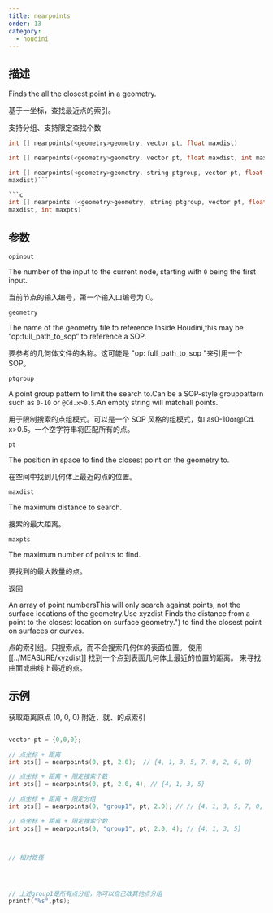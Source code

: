 ```yaml
---
title: nearpoints
order: 13
category:
  - houdini
---
```

    
## 描述

Finds the all the closest point in a geometry.

基于一坐标，查找最近点的索引。

支持分组、支持限定查找个数

```c
int [] nearpoints(<geometry>geometry, vector pt, float maxdist)
```

```c
int [] nearpoints(<geometry>geometry, vector pt, float maxdist, int maxpts)
```

```c
int [] nearpoints(<geometry>geometry, string ptgroup, vector pt, float
maxdist)```

```c
int [] nearpoints (<geometry>geometry, string ptgroup, vector pt, float
maxdist, int maxpts)
```

## 参数

`opinput`

The number of the input to the current node, starting with `0` being the first
input.

当前节点的输入编号，第一个输入口编号为 0。

`geometry`

The name of the geometry file to reference.Inside Houdini,this may be
“op:full_path_to_sop” to reference a SOP.

要参考的几何体文件的名称。这可能是 "op: full_path_to_sop "来引用一个 SOP。

`ptgroup`

A point group pattern to limit the search to.Can be a SOP-style grouppattern
such as `0-10` or `@Cd.x>0.5`.An empty string will matchall points.

用于限制搜索的点组模式。可以是一个 SOP 风格的组模式，如 as0-10or@Cd. x>0.5。一个空字符串将匹配所有的点。

`pt`

The position in space to find the closest point on the geometry to.

在空间中找到几何体上最近的点的位置。

`maxdist`

The maximum distance to search.

搜索的最大距离。

`maxpts`

The maximum number of points to find.

要找到的最大数量的点。

返回

An array of point numbersThis will only search against points, not the surface
locations of the geometry.Use xyzdist Finds the distance from
a point to the closest location on surface geometry.") to find the closest
point on surfaces or curves.

点的索引组。只搜索点，而不会搜索几何体的表面位置。
使用 [[../MEASURE/xyzdist]] 找到一个点到表面几何体上最近的位置的距离。
来寻找曲面或曲线上最近的点。

## 示例

获取距离原点 (0, 0, 0) 附近，就、的点索引

```c

vector pt = {0,0,0};

// 点坐标 + 距离
int pts[] = nearpoints(0, pt, 2.0);  // {4, 1, 3, 5, 7, 0, 2, 6, 8}

// 点坐标 + 距离 + 限定搜索个数
int pts[] = nearpoints(0, pt, 2.0, 4); // {4, 1, 3, 5}

// 点坐标 + 距离 + 限定分组
int pts[] = nearpoints(0, "group1", pt, 2.0); // // {4, 1, 3, 5, 7, 0, 2, 6, 8}

// 点坐标 + 距离 + 限定搜索个数
int pts[] = nearpoints(0, "group1", pt, 2.0, 4); // {4, 1, 3, 5}



// 相对路径




// 上述group1是所有点分组，你可以自己改其他点分组
printf("%s",pts);

```

